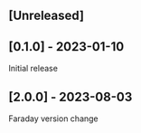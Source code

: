 ## [Unreleased]

## [0.1.0] - 2023-01-10

Initial release

## [2.0.0] - 2023-08-03

Faraday version change
